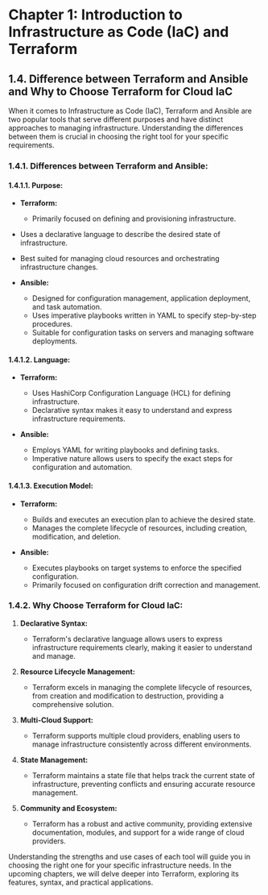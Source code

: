 # Chapter 1: Introduction to Infrastructure as Code (IaC) and Terraform

## 1.4. Difference between Terraform and Ansible and Why to Choose Terraform for Cloud IaC

When it comes to Infrastructure as Code (IaC), Terraform and Ansible are two popular tools that serve different purposes and have distinct approaches to managing infrastructure. Understanding the differences between them is crucial in choosing the right tool for your specific requirements.

### 1.4.1. **Differences between Terraform and Ansible:**

#### 1.4.1.1. **Purpose:**
   - **Terraform:**
     - Primarily focused on defining and provisioning infrastructure.
   - Uses a declarative language to describe the desired state of infrastructure.
   - Best suited for managing cloud resources and orchestrating infrastructure changes.

   - **Ansible:**
     - Designed for configuration management, application deployment, and task automation.
     - Uses imperative playbooks written in YAML to specify step-by-step procedures.
     - Suitable for configuration tasks on servers and managing software deployments.

#### 1.4.1.2. **Language:**
   - **Terraform:**
     - Uses HashiCorp Configuration Language (HCL) for defining infrastructure.
     - Declarative syntax makes it easy to understand and express infrastructure requirements.

   - **Ansible:**
     - Employs YAML for writing playbooks and defining tasks.
     - Imperative nature allows users to specify the exact steps for configuration and automation.

#### 1.4.1.3. **Execution Model:**
   - **Terraform:**
     - Builds and executes an execution plan to achieve the desired state.
     - Manages the complete lifecycle of resources, including creation, modification, and deletion.

   - **Ansible:**
     - Executes playbooks on target systems to enforce the specified configuration.
     - Primarily focused on configuration drift correction and management.

### 1.4.2. **Why Choose Terraform for Cloud IaC:**

1. **Declarative Syntax:**
   - Terraform's declarative language allows users to express infrastructure requirements clearly, making it easier to understand and manage.

2. **Resource Lifecycle Management:**
   - Terraform excels in managing the complete lifecycle of resources, from creation and modification to destruction, providing a comprehensive solution.

3. **Multi-Cloud Support:**
   - Terraform supports multiple cloud providers, enabling users to manage infrastructure consistently across different environments.

4. **State Management:**
   - Terraform maintains a state file that helps track the current state of infrastructure, preventing conflicts and ensuring accurate resource management.

5. **Community and Ecosystem:**
   - Terraform has a robust and active community, providing extensive documentation, modules, and support for a wide range of cloud providers.

Understanding the strengths and use cases of each tool will guide you in choosing the right one for your specific infrastructure needs. In the upcoming chapters, we will delve deeper into Terraform, exploring its features, syntax, and practical applications.
